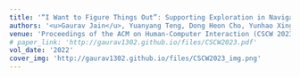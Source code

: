 ```yaml
---
title: '“I Want to Figure Things Out”: Supporting Exploration in Navigation for People with Visual Impairments'
authors: '<u>Gaurav Jain</u>, Yuanyang Teng, Dong Heon Cho, Yunhao Xing, Maryam Aziz, Brian A. Smith'
venue: 'Proceedings of the ACM on Human-Computer Interaction (CSCW 2023) (to appear)'
# paper_link: 'http://gaurav1302.github.io/files/CSCW2023.pdf'
vol_date: '2022'
cover_img: 'http://gaurav1302.github.io/files/CSCW2023_img.png'
---
```



